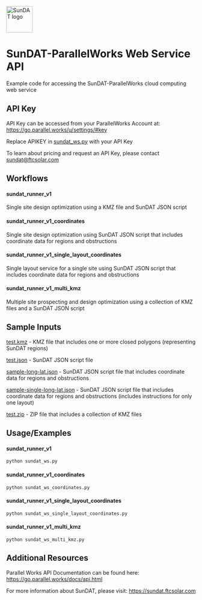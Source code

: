 <img src="https://sundat.ftcsolar.com/portal/wp-content/uploads/2016/04/V3_Logo_Name.png" alt="SunDAT logo" height="70" >

# SunDAT-ParallelWorks Web Service API
Example code for accessing the SunDAT-ParallelWorks cloud computing web service

## API Key
API Key can be accessed from your ParallelWorks Account at:
https://go.parallel.works/u/settings/#key

Replace APIKEY in [sundat_ws.py](sundat_ws.py) with your API Key

To learn about pricing and request an API Key, please contact sundat@ftcsolar.com

## Workflows
#### sundat_runner_v1
Single site design optimization using a KMZ file and SunDAT JSON script

#### sundat_runner_v1_coordinates
Single site design optimization using SunDAT JSON script that includes coordinate data for regions and obstructions

#### sundat_runner_v1_single_layout_coordinates
Single layout service for a single site using SunDAT JSON script that includes coordinate data for regions and obstructions

#### sundat_runner_v1_multi_kmz
Multiple site prospecting and design optimization using a collection of KMZ files and a SunDAT JSON script

## Sample Inputs
[test.kmz](sample_inputs/test.kmz) - KMZ file that includes one or more closed polygons (representing SunDAT regions)

[test.json](sample_inputs/test.json) - SunDAT JSON script file

[sample-long-lat.json](sample_inputs/sample-long-lat.json) - SunDAT JSON script file that includes coordinate data for regions and obstructions

[sample-single-long-lat.json](sample_inputs/sample-single-long-lat.json) - SunDAT JSON script file that includes coordinate data for regions and obstructions (includes instructions for only one layout)

[test.zip](sample_inputs/test.zip) - ZIP file that includes a collection of KMZ files

## Usage/Examples
#### sundat_runner_v1
    python sundat_ws.py

#### sundat_runner_v1_coordinates
    python sundat_ws_coordinates.py

#### sundat_runner_v1_single_layout_coordinates
    python sundat_ws_single_layout_coordinates.py

#### sundat_runner_v1_multi_kmz
    python sundat_ws_multi_kmz.py

## Additional Resources
Parallel Works API Documentation can be found here:
https://go.parallel.works/docs/api.html

For more information about SunDAT, please visit:
https://sundat.ftcsolar.com
